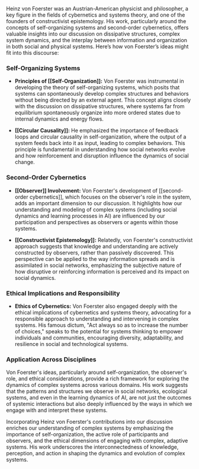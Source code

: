 Heinz von Foerster was an Austrian-American physicist and philosopher, a key figure in the fields of cybernetics and systems theory, and one of the founders of constructivist epistemology. His work, particularly around the concepts of self-organizing systems and second-order cybernetics, offers valuable insights into our discussion on dissipative structures, complex system dynamics, and the interplay between information and organization in both social and physical systems. Here’s how von Foerster’s ideas might fit into this discourse:

### Self-Organizing Systems

- **Principles of [[Self-Organization]]:** Von Foerster was instrumental in developing the theory of self-organizing systems, which posits that systems can spontaneously develop complex structures and behaviors without being directed by an external agent. This concept aligns closely with the discussion on dissipative structures, where systems far from equilibrium spontaneously organize into more ordered states due to internal dynamics and energy flows.

- **[[Circular Causality]]:** He emphasized the importance of feedback loops and circular causality in self-organization, where the output of a system feeds back into it as input, leading to complex behaviors. This principle is fundamental in understanding how social networks evolve and how reinforcement and disruption influence the dynamics of social change.

### Second-Order Cybernetics

- **[[Observer]] Involvement:** Von Foerster's development of [[second-order cybernetics]], which focuses on the observer's role in the system, adds an important dimension to our discussion. It highlights how our understanding and modeling of complex systems (including social dynamics and learning processes in AI) are influenced by our participation and perspectives as observers or agents within those systems.

- **[[Constructivist Epistemology]]:** Relatedly, von Foerster's constructivist approach suggests that knowledge and understanding are actively constructed by observers, rather than passively discovered. This perspective can be applied to the way information spreads and is assimilated in social networks, emphasizing the subjective nature of how disruptive or reinforcing information is perceived and its impact on social dynamics.

### Ethical Implications and Responsibility

- **Ethics of Cybernetics:** Von Foerster also engaged deeply with the ethical implications of cybernetics and systems theory, advocating for a responsible approach to understanding and intervening in complex systems. His famous dictum, "Act always so as to increase the number of choices," speaks to the potential for systems thinking to empower individuals and communities, encouraging diversity, adaptability, and resilience in social and technological systems.

### Application Across Disciplines

Von Foerster's ideas, particularly around self-organization, the observer's role, and ethical considerations, provide a rich framework for exploring the dynamics of complex systems across various domains. His work suggests that the patterns and structures we observe in social networks, ecological systems, and even in the learning dynamics of AI, are not just the outcomes of systemic interactions but also deeply influenced by the ways in which we engage with and interpret these systems.

Incorporating Heinz von Foerster's contributions into our discussion enriches our understanding of complex systems by emphasizing the importance of self-organization, the active role of participants and observers, and the ethical dimensions of engaging with complex, adaptive systems. His work underscores the interconnectedness of knowledge, perception, and action in shaping the dynamics and evolution of complex systems.